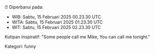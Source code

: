 ⏰ Diperbarui pada:
- WIB: Sabtu, 15 Februari 2025 00.23.30 UTC
- WITA: Sabtu, 15 Februari 2025 01.23.30 UTC
- WIT: Sabtu, 15 Februari 2025 02.23.30 UTC

Kutipan Inspiratif:
"Some people call me Mike, You can call me tonight."


Kategori: funny

